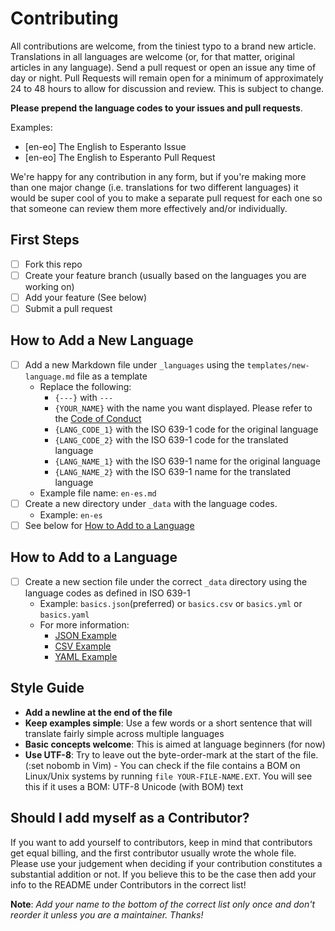 # Contributing

All contributions are welcome, from the tiniest typo to a brand new article. Translations in all languages are welcome (or, for that matter, original articles in any language). Send a pull request or open an issue any time of day or night. Pull Requests will remain open for a minimum of approximately 24 to 48 hours to allow for discussion and review. This is subject to change.

**Please prepend the language codes to your issues and pull requests**.

Examples:

- [en-eo] The English to Esperanto Issue
- [en-eo] The English to Esperanto Pull Request

We're happy for any contribution in any form, but if you're making more than one major change (i.e. translations for two different languages) it would be super cool of you to make a separate pull request for each one so that someone can review them more effectively and/or individually.

## First Steps

- [ ] Fork this repo
- [ ] Create your feature branch (usually based on the languages you are working on)
- [ ] Add your feature (See below)
- [ ] Submit a pull request

## How to Add a New Language

- [ ] Add a new Markdown file under `_languages` using the `templates/new-language.md` file as a template
    - Replace the following:
        - `{---}` with `---`
        - `{YOUR_NAME}` with the name you want displayed. Please refer to the [Code of Conduct](../CODE_OF_CONDUCT.MD)
        - `{LANG_CODE_1}` with the ISO 639-1 code for the original language
        - `{LANG_CODE_2}` with the ISO 639-1 code for the translated language
        - `{LANG_NAME_1}` with the ISO 639-1 name for the original language
        - `{LANG_NAME_2}` with the ISO 639-1 name for the translated language
    - Example file name: `en-es.md`
- [ ] Create a new directory under `_data` with the language codes.
    - Example: `en-es`
- [ ] See below for [How to Add to a Language](#how-to-add-to-a-language)

## How to Add to a Language

- [ ] Create a new section file under the correct `_data` directory using the language codes as defined in ISO 639-1
    - Example: `basics.json`(preferred) or `basics.csv` or `basics.yml` or `basics.yaml`
    - For more information:
      - [JSON Example](https://en.wikipedia.org/wiki/JSON#Example)
      - [CSV Example](https://en.wikipedia.org/wiki/Comma-separated_values#Example)
      - [YAML Example](https://en.wikipedia.org/wiki/YAML#Example)

## Style Guide

- **Add a newline at the end of the file**
- **Keep examples simple**: Use a few words or a short sentence that will translate fairly simple across multiple languages
- **Basic concepts welcome**: This is aimed at language beginners (for now)
- **Use UTF-8**: Try to leave out the byte-order-mark at the start of the file. (:set nobomb in Vim) - You can check if the file contains a BOM on Linux/Unix systems by running `file YOUR-FILE-NAME.EXT`. You will see this if it uses a BOM: UTF-8 Unicode (with BOM) text

## Should I add myself as a Contributor?

If you want to add yourself to contributors, keep in mind that contributors get equal billing, and the first contributor usually wrote the whole file. Please use your judgement when deciding if your contribution constitutes a substantial addition or not. If you believe this to be the case then add your info to the README under Contributors in the correct list!

**Note**: *Add your name to the bottom of the correct list only once and don't reorder it unless you are a maintainer. Thanks!*
